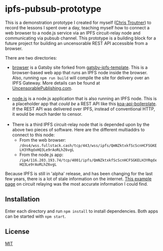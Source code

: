 # ipfs-pubsub-prototype

This is a demonstration prototype I created for myself ([Chris Troutner](https://github.com/christroutner)) to record the lessons I spent over a day, teaching myself how to connect a web browser to a node.js service via an IPFS circuit-relay node and communicating via pubsub channel. This prototype is a building block for a future project for building an uncensorable REST API accessible from a browser.

There are two directories:
- [browser](browser/) is a Gatsby site forked from [gatsby-ipfs-template](https://github.com/Permissionless-Software-Foundation/gatsby-ipfs-template). This is a browser-based web app that runs an IPFS node inside the browser. Also, running `npm run build` will compile the site for delivery over an IPFS Gateway. More details can be found at [UncensorablePublishing.com](https://uncensorablepublishing.com).<br /><br />
- [node.js](node.js/) is a node.js application that is also running an IPFS node. This is a placeholder app that *could be* a REST API like this [koa-api-boilerplate](https://github.com/christroutner/koa-api-boilerplate). If the REST API was delivered over IPFS, instead of conventional HTTP, it would be much harder to censor.<br /><br />
- There is a third IPFS circuit-relay node that is depended upon by the above two pieces of software. Here are the different multiaddrs to connect to this node:
  - From the web browser:<br /> `/dns4/wss.fullstack.cash/tcp/443/wss/ipfs/QmNZktxkfScScnHCFSGKELH3YRqdxHQ3Le9rAoRLhZ6vgL`
  - From the node.js app:<br /> `/ip4/116.203.193.74/tcp/4001/ipfs/QmNZktxkfScScnHCFSGKELH3YRqdxHQ3Le9rAoRLhZ6vgL`

Because IPFS is still in 'alpha' release, and has been changing for the last few years, there is a lot of stale information on the internet. [This example page](https://github.com/ipfs/js-ipfs/tree/master/examples/circuit-relaying) on circuit relaying was the most accurate information I could find.

## Installation
Enter each directory and run `npm install` to install dependencies. Both apps can be started with `npm start`.

## License
[MIT](./LICENSE.md)
